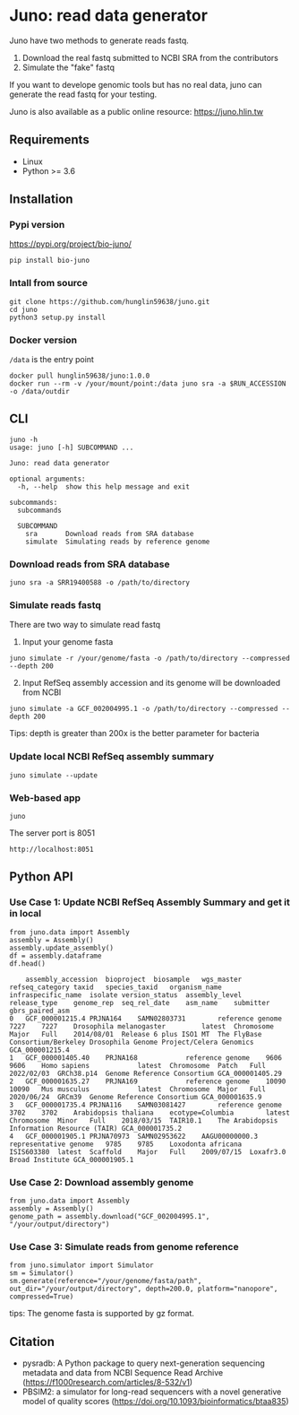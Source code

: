 # Juno: read data generator  

Juno have two methods to generate reads fastq.  
1. Download the real fastq submitted to NCBI SRA from the contributors
2. Simulate the "fake" fastq   

If you want to develope genomic tools but has no real data, juno can generate the read fastq for your testing.

Juno is also available as a public online resource: https://juno.hlin.tw

## Requirements  
- Linux 
- Python >= 3.6
 
## Installation  

### Pypi version 
https://pypi.org/project/bio-juno/
```
pip install bio-juno
```

### Intall from source  

```
git clone https://github.com/hunglin59638/juno.git
cd juno
python3 setup.py install
```

### Docker version
`/data` is the entry point 
```
docker pull hunglin59638/juno:1.0.0
docker run --rm -v /your/mount/point:/data juno sra -a $RUN_ACCESSION -o /data/outdir
```

## CLI  
```
juno -h 
usage: juno [-h] SUBCOMMAND ...

Juno: read data generator

optional arguments:
  -h, --help  show this help message and exit

subcommands:
  subcommands

  SUBCOMMAND
    sra       Download reads from SRA database
    simulate  Simulating reads by reference genome
```
### Download reads from SRA database  
```
juno sra -a SRR19400588 -o /path/to/directory
```

### Simulate reads fastq  
There are two way to simulate read fastq    
1. Input your genome fasta
```
juno simulate -r /your/genome/fasta -o /path/to/directory --compressed --depth 200
```
2. Input RefSeq assembly accession and its genome will be downloaded from NCBI
```
juno simulate -a GCF_002004995.1 -o /path/to/directory --compressed --depth 200
```
Tips:
depth is greater than 200x is the better parameter for bacteria

### Update local NCBI RefSeq assembly summary  
```
juno simulate --update
```

### Web-based app  
```
juno
```
The server port is 8051
```
http://localhost:8051
```

## Python API

### Use Case 1: Update NCBI RefSeq Assembly Summary and get it in local 

```
from juno.data import Assembly
assembly = Assembly()
assembly.update_assembly()
df = assembly.dataframe
df.head()
```
```
	assembly_accession	bioproject	biosample	wgs_master	refseq_category	taxid	species_taxid	organism_name	infraspecific_name	isolate	version_status	assembly_level	release_type	genome_rep	seq_rel_date	asm_name	submitter	gbrs_paired_asm
0	GCF_000001215.4	PRJNA164	SAMN02803731		reference genome	7227	7227	Drosophila melanogaster			latest	Chromosome	Major	Full	2014/08/01	Release 6 plus ISO1 MT	The FlyBase Consortium/Berkeley Drosophila Genome Project/Celera Genomics	GCA_000001215.4
1	GCF_000001405.40	PRJNA168			reference genome	9606	9606	Homo sapiens			latest	Chromosome	Patch	Full	2022/02/03	GRCh38.p14	Genome Reference Consortium	GCA_000001405.29
2	GCF_000001635.27	PRJNA169			reference genome	10090	10090	Mus musculus			latest	Chromosome	Major	Full	2020/06/24	GRCm39	Genome Reference Consortium	GCA_000001635.9
3	GCF_000001735.4	PRJNA116	SAMN03081427		reference genome	3702	3702	Arabidopsis thaliana	ecotype=Columbia		latest	Chromosome	Minor	Full	2018/03/15	TAIR10.1	The Arabidopsis Information Resource (TAIR)	GCA_000001735.2
4	GCF_000001905.1	PRJNA70973	SAMN02953622	AAGU00000000.3	representative genome	9785	9785	Loxodonta africana		ISIS603380	latest	Scaffold	Major	Full	2009/07/15	Loxafr3.0	Broad Institute	GCA_000001905.1

```

### Use Case 2: Download assembly genome  
```
from juno.data import Assembly
assembly = Assembly()
genome_path = assembly.download("GCF_002004995.1", "/your/output/directory")
```
### Use Case 3: Simulate reads from genome reference  
```
from juno.simulator import Simulator
sm = Simulator()
sm.generate(reference="/your/genome/fasta/path", out_dir="/your/output/directory", depth=200.0, platform="nanopore", compressed=True)
```
tips:
The genome fasta is supported by gz format. 

## Citation

- pysradb: A Python package to query next-generation sequencing metadata and data from NCBI Sequence Read Archive (https://f1000research.com/articles/8-532/v1)  
- PBSIM2: a simulator for long-read sequencers with a novel generative model of quality scores (https://doi.org/10.1093/bioinformatics/btaa835)
